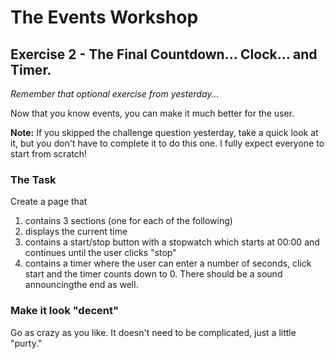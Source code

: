 # The Events Workshop

## Exercise 2 - The Final Countdown... Clock... and Timer.

_Remember that optional exercise from yesterday..._

Now that you know events, you can make it much better for the user.

**Note:** If you skipped the challenge question yesterday, take a quick look at it, but you don't have to complete it to do this one. I fully expect everyone to start from scratch!

### The Task

Create a page that

1. contains 3 sections (one for each of the following)
2. displays the current time
2. contains a start/stop button with a stopwatch which starts at 00:00 and continues until the user clicks "stop"
3. contains a timer where the user can enter a number of seconds, click start and the timer counts down to 0. There should be a sound announcingthe end as well.

### Make it look "decent"

Go as crazy as you like. It doesn't need to be complicated, just a little "purty."
